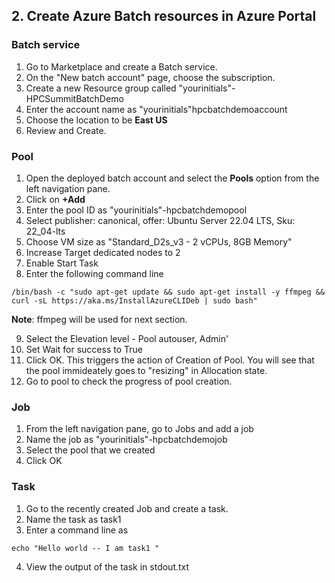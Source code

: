 ## 2. Create Azure Batch resources in Azure Portal 

### Batch service

1. Go to Marketplace and create a Batch service. 
2. On the "New batch account" page, choose the subscription. 
3. Create a new Resource group called "yourinitials"-HPCSummitBatchDemo
4. Enter the account name as "yourinitials"hpcbatchdemoaccount
5. Choose the location to be **East US**
6. Review and Create. 

### Pool

1. Open the deployed batch account and select the **Pools** option from the left navigation pane. 
2. Click on **+Add** 
3. Enter the pool ID as "yourinitials"-hpcbatchdemopool
4. Select publisher: canonical, offer: Ubuntu Server 22.04 LTS, Sku: 22_04-lts
5. Choose VM size as "Standard_D2s_v3 - 2 vCPUs, 8GB Memory" 
6. Increase Target dedicated nodes to 2
7. Enable Start Task
8. Enter the following command line 

```
/bin/bash -c "sudo apt-get update && sudo apt-get install -y ffmpeg && curl -sL https://aka.ms/InstallAzureCLIDeb | sudo bash"
```

**Note**: ffmpeg will be used for next section.

9. Select the Elevation level - Pool autouser, Admin'
10. Set Wait for success to True
11. Click OK. This triggers the action of Creation of Pool. You will see that the pool immideately goes to "resizing" in Allocation state. 
12. Go to pool to check the progress of pool creation. 

### Job
1. From the left navigation pane, go to Jobs and add a job
2. Name the job as "yourinitials"-hpcbatchdemojob
3. Select the pool that we created
4. Click OK

### Task

1. Go to the recently created Job and create a task. 
2. Name the task as task1
3. Enter a command line as 

```
echo "Hello world -- I am task1 "
```

4. View the output of the task in stdout.txt


